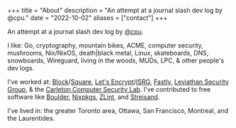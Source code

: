 +++
title = "About"
description = "An attempt at a journal slash dev log by @cpu."
date = "2022-10-02"
aliases = ["contact"]
+++

An attempt at a journal slash dev log by [@cpu](https://twitter.com).

I like: Go, cryptography, mountain bikes, ACME, computer security, mushrooms,
Nix/NixOS, death|black metal, Linux, skateboards, DNS, snowboards, Wireguard,
living in the woods, MUDs, LPC, & other people's dev logs.

I've worked at: [Block]/[Square], [Let's Encrypt]/[ISRG], [Fastly], [Leviathan
Security Group], & the [Carleton Computer Security Lab]. I've contributed to
free software like [Boulder], [Nixpkgs], [ZLint], and [Streisand].

I've lived in: the greater Toronto area, Ottawa, San Francisco, Montreal, and
the Laurentides.

[Block]: https://block.xyz/
[Square]: https://squareup.com/ca/en
[Let's Encrypt]: https://letsencrypt.org/
[ISRG]: https://www.abetterinternet.org/
[Fastly]: https://www.fastly.com/
[Leviathan Security Group]: https://www.leviathansecurity.com/
[Carleton Computer Security Lab]: https://ccsl.carleton.ca/new/
[Boulder]: https://github.com/letsencrypt/boulder
[Nixpkgs]: https://github.com/NixOS/nixpkgs
[ZLint]: https://github.com/zmap/zlint
[Streisand]: https://github.com/StreisandEffect/streisand
